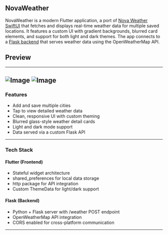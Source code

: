 
## **NovaWeather**
  
NovaWeather is a modern Flutter application, a port of [Nova Weather SwiftUI](https://github.com/ZackOverend/NovaWeather) that fetches and displays real-time weather data for multiple saved locations. It features a custom UI with gradient backgrounds, blurred card elements, and support for both light and dark themes. The app connects to a [Flask backend](https://github.com/ZackOverend/novaweather-backend) that serves weather data using the OpenWeatherMap API.

## Preview
---
![Image](https://github.com/user-attachments/assets/14a2336d-1790-4e91-8a09-9c0f6959e607)
![Image](https://github.com/user-attachments/assets/8e2f7a02-410a-4c15-ac9e-74980c0aa11e)
---

### **Features**

- Add and save multiple cities
- Tap to view detailed weather data
- Clean, responsive UI with custom theming
- Blurred glass-style weather detail cards
- Light and dark mode support
- Data served via a custom Flask API

---

### **Tech Stack**

#### **Flutter (Frontend)**

- Stateful widget architecture
- shared_preferences for local data storage
- http package for API integration
- Custom ThemeData for light/dark support
#### **Flask (Backend)**

- Python + Flask server with /weather POST endpoint
- OpenWeatherMap API integration
- CORS enabled for cross-platform communication

---
